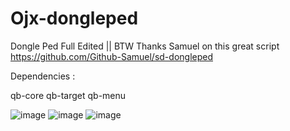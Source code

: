# Ojx-dongleped
Dongle Ped Full Edited || BTW Thanks Samuel on this great script https://github.com/Github-Samuel/sd-dongleped

Dependencies :  

qb-core qb-target qb-menu


![image](https://user-images.githubusercontent.com/114163698/202571789-450bc171-e621-46a7-8df6-0c6e1e9649c7.png)
![image](https://user-images.githubusercontent.com/114163698/202571862-6a8badc9-b725-4f8c-bc80-b99319ec59ce.png)
![image](https://user-images.githubusercontent.com/114163698/202572110-7051465a-2b11-4901-9977-d85b1eb73e75.png)
